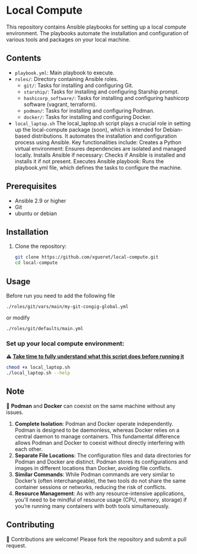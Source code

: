 # Local Compute

This repository contains Ansible playbooks for setting up a local compute environment. The playbooks automate the installation and configuration of various tools and packages on your local machine.



## Contents

- `playbook.yml`: Main playbook to execute.
- `roles/`: Directory containing Ansible roles.
  - `git/`: Tasks for installing and configuring Git.
  - `starship/`: Tasks for installing and configuring Starship prompt.
  - `hashicorp_software/`: Tasks for installing and configuring hashicorp software (vagrant, terraform).
  - `podman/`: Tasks for installing and configuring Podman.
  - `docker/`: Tasks for installing and configuring Docker.
- `local_laptop.sh` The local_laptop.sh script plays a crucial role in setting up the local-compute package (soon), which is intended for Debian-based distributions. 
    It automates the installation and configuration process using Ansible. Key functionalities include:
    Creates a Python virtual environment: Ensures dependencies are isolated and managed locally.
    Installs Ansible if necessary: Checks if Ansible is installed and installs it if not present.
    Executes Ansible playbook: Runs the playbook.yml file, which defines the tasks to configure the machine.

## Prerequisites

- Ansible 2.9 or higher
- Git
- ubuntu or debian

## Installation

1. Clone the repository:

    ```sh
    git clone https://github.com/xgueret/local-compute.git
    cd local-compute
    ```

## Usage
Before run you need to add the following file

```
./roles/git/vars/main/my-git-congig-global.yml
```
or modify 
```
./roles/git/defaults/main.yml
```



### Set up your local compute environment:

**:warning: <u>Take time to fully understand what this script does before running it</u>**

```sh
chmod +x local_laptop.sh
./local_laptop.sh --help
```



## Note

:thinking: **Podman** and **Docker** can coexist on the same machine without any issues. 

1. **Complete Isolation**: Podman and Docker operate independently. Podman is designed to be daemonless, whereas Docker relies on a central daemon to manage containers. This fundamental difference allows Podman and Docker to coexist without directly interfering with each other.
2. **Separate File Locations**: The configuration files and data directories for Podman and Docker are distinct. Podman stores its configurations and images in different locations than Docker, avoiding file conflicts.
3. **Similar Commands**: While Podman commands are very similar to Docker’s (often interchangeable), the two tools do not share the same container sessions or networks, reducing the risk of conflicts.
4. **Resource Management**: As with any resource-intensive applications, you'll need to be mindful of resource usage (CPU, memory, storage) if you’re running many containers with both tools simultaneously.



## Contributing

:facepunch: Contributions are welcome! Please fork the repository and submit a pull request.

